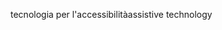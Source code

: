 <span data-ttu-id="7d913-101">tecnologia per l'accessibilità</span><span class="sxs-lookup"><span data-stu-id="7d913-101">assistive technology</span></span>